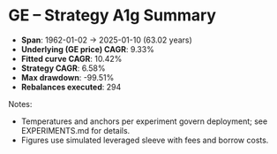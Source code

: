 # GE – Strategy A1g Summary

- **Span**: 1962-01-02 → 2025-01-10 (63.02 years)
- **Underlying (GE price) CAGR**: 9.33%
- **Fitted curve CAGR**: 10.42%
- **Strategy CAGR**: 6.58%
- **Max drawdown**: -99.51%
- **Rebalances executed**: 294

Notes:

- Temperatures and anchors per experiment govern deployment; see EXPERIMENTS.md for details.
- Figures use simulated leveraged sleeve with fees and borrow costs.

